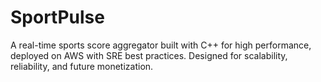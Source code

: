 # SportPulse
A real-time sports score aggregator built with C++ for high performance, deployed on AWS with SRE best practices. Designed for scalability, reliability, and future monetization.
